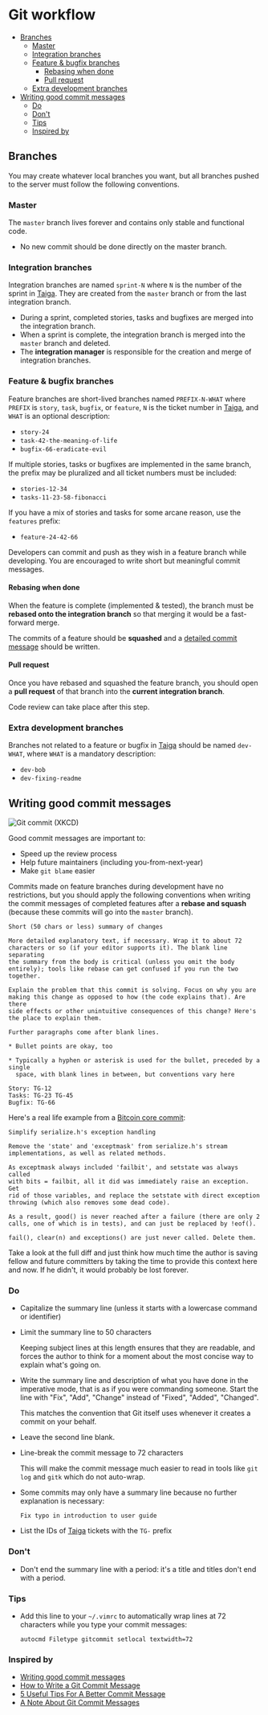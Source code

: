 # Git workflow

<!-- START doctoc generated TOC please keep comment here to allow auto update -->
<!-- DON'T EDIT THIS SECTION, INSTEAD RE-RUN doctoc TO UPDATE -->


- [Branches](#branches)
  - [Master](#master)
  - [Integration branches](#integration-branches)
  - [Feature & bugfix branches](#feature--bugfix-branches)
    - [Rebasing when done](#rebasing-when-done)
    - [Pull request](#pull-request)
  - [Extra development branches](#extra-development-branches)
- [Writing good commit messages](#writing-good-commit-messages)
  - [Do](#do)
  - [Don't](#dont)
  - [Tips](#tips)
  - [Inspired by](#inspired-by)

<!-- END doctoc generated TOC please keep comment here to allow auto update -->

## Branches

You may create whatever local branches you want, but all branches pushed to the server must follow the following conventions.

### Master

The `master` branch lives forever and contains only stable and functional code.

* No new commit should be done directly on the master branch.

### Integration branches

Integration branches are named `sprint-N` where `N` is the number of the sprint in [Taiga](https://tree.taiga.io/project/mei-biopocket/backlog).
They are created from the `master` branch or from the last integration branch.

* During a sprint, completed stories, tasks and bugfixes are merged into the integration branch.
* When a sprint is complete, the integration branch is merged into the `master` branch and deleted.
* The **integration manager** is responsible for the creation and merge of integration branches.

### Feature & bugfix branches

Feature branches are short-lived branches named `PREFIX-N-WHAT` where
`PREFIX` is `story`, `task`, `bugfix`, or `feature`, `N` is the ticket
number in [Taiga](https://tree.taiga.io/project/mei-biopocket), and `WHAT` is an optional
description:

* `story-24`
* `task-42-the-meaning-of-life`
* `bugfix-66-eradicate-evil`

If multiple stories, tasks or bugfixes are implemented in the same
branch, the prefix may be pluralized and all ticket numbers must be
included:

* `stories-12-34`
* `tasks-11-23-58-fibonacci`

If you have a mix of stories and tasks for some arcane reason, use the
`features` prefix:

* `feature-24-42-66`

Developers can commit and push as they wish in a feature branch while developing.
You are encouraged to write short but meaningful commit messages.

#### Rebasing when done

When the feature is complete (implemented & tested), the branch must be **rebased onto the integration branch** so that merging it would be a fast-forward merge.

The commits of a feature should be **squashed** and a [detailed commit message](#writing-good-commit-messages) should be written.

#### Pull request

Once you have rebased and squashed the feature branch, you should open a **pull request** of that branch into the **current integration branch**.

Code review can take place after this step.

### Extra development branches

Branches not related to a feature or bugfix in [Taiga](https://tree.taiga.io/project/mei-biopocket) should be named `dev-WHAT`,
where `WHAT` is a mandatory description:

* `dev-bob`
* `dev-fixing-readme`



## Writing good commit messages

![Git commit (XKCD)](https://imgs.xkcd.com/comics/git_commit.png)

Good commit messages are important to:

* Speed up the review process
* Help future maintainers (including you-from-next-year)
* Make `git blame` easier

Commits made on feature branches during development have no
restrictions, but you should apply the following conventions when
writing the commit messages of completed features after a **rebase and
squash** (because these commits will go into the `master` branch).

```
Short (50 chars or less) summary of changes

More detailed explanatory text, if necessary. Wrap it to about 72
characters or so (if your editor supports it). The blank line separating
the summary from the body is critical (unless you omit the body
entirely); tools like rebase can get confused if you run the two
together.

Explain the problem that this commit is solving. Focus on why you are
making this change as opposed to how (the code explains that). Are there
side effects or other unintuitive consequences of this change? Here's
the place to explain them.

Further paragraphs come after blank lines.

* Bullet points are okay, too

* Typically a hyphen or asterisk is used for the bullet, preceded by a single
  space, with blank lines in between, but conventions vary here

Story: TG-12
Tasks: TG-23 TG-45
Bugfix: TG-66
```

Here's a real life example from a [Bitcoin core commit](https://github.com/bitcoin/bitcoin/commit/eb0b56b19017ab5c16c745e6da39c53126924ed6):

```
Simplify serialize.h's exception handling

Remove the 'state' and 'exceptmask' from serialize.h's stream
implementations, as well as related methods.

As exceptmask always included 'failbit', and setstate was always called
with bits = failbit, all it did was immediately raise an exception. Get
rid of those variables, and replace the setstate with direct exception
throwing (which also removes some dead code).

As a result, good() is never reached after a failure (there are only 2
calls, one of which is in tests), and can just be replaced by !eof().

fail(), clear(n) and exceptions() are just never called. Delete them.
```

Take a look at the full diff and just think how much time the author is
saving fellow and future committers by taking the time to provide this
context here and now. If he didn't, it would probably be lost forever.

### Do

* Capitalize the summary line (unless it starts with a lowercase command
  or identifier)
* Limit the summary line to 50 characters

  Keeping subject lines at this length ensures that they are readable,
  and forces the author to think for a moment about the most concise way
  to explain what's going on.
* Write the summary line and description of what you have done in the
  imperative mode, that is as if you were commanding someone. Start the
  line with "Fix", "Add", "Change" instead of "Fixed", "Added",
  "Changed".

  This matches the convention that Git itself uses whenever it creates a
  commit on your behalf.
* Leave the second line blank.
* Line-break the commit message to 72 characters

  This will make the commit message much easier to read in tools like
  `git log` and `gitk` which do not auto-wrap.
* Some commits may only have a summary line because no further
  explanation is necessary:

  `Fix typo in introduction to user guide`
* List the IDs of [Taiga](https://tree.taiga.io/project/mei-biopocket) tickets with the `TG-`
  prefix

### Don't

* Don't end the summary line with a period: it's a title and titles don't end with a period.

### Tips

* Add this line to your `~/.vimrc` to automatically wrap lines at 72
  characters while you type your commit messages:

  ```
  autocmd Filetype gitcommit setlocal textwidth=72
  ```

### Inspired by

* [Writing good commit messages](https://github.com/erlang/otp/wiki/writing-good-commit-messages)
* [How to Write a Git Commit Message](https://chris.beams.io/posts/git-commit/)
* [5 Useful Tips For A Better Commit Message](https://robots.thoughtbot.com/5-useful-tips-for-a-better-commit-message)
* [A Note About Git Commit Messages](http://tbaggery.com/2008/04/19/a-note-about-git-commit-messages.html)
